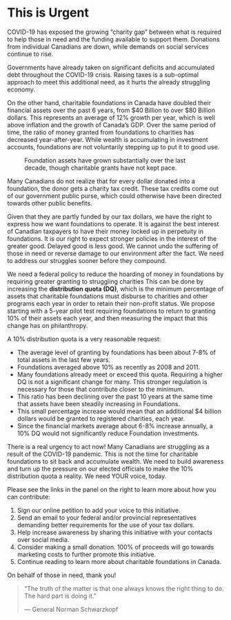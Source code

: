 # This is Urgent

COVID-19 has exposed the growing “charity gap” between what is required to help those in need and the funding available to support them. Donations from individual Canadians are down, while demands on social services continue to rise. 

Governments have already taken on significant deficits and accumulated debt throughout the COVID-19 crisis. Raising taxes is a sub-optimal approach to meet this additional need, as it hurts the already struggling economy. 

On the other hand, charitable foundations in Canada have doubled their financial assets over the past 6 years, from $40 Billion to over $80 Billion dollars. This represents an average of 12% growth per year, which is well above inflation and the growth of Canada’s GDP. Over the same period of time, the ratio of money granted from foundations to charities has decreased year-after-year. While wealth is accumulating in investment accounts, foundations are not voluntarily stepping up to put it to good use.

<figure>
<canvas id="assets-chart"></canvas>
<figcaption>Foundation assets have grown substantially over the last decade, though charitable grants have not kept pace.</figcaption>
</figure>

Many Canadians do not realize that for every dollar donated into a foundation, the donor gets a charity tax credit. These tax credits come out of our government public purse, which could otherwise have been directed towards other public benefits. 

Given that they are partly funded by our tax dollars, we have the right to express how we want foundations to operate. It is against the best interest of Canadian taxpayers to have their money locked up in perpetuity in foundations. It is our right to expect stronger policies in the interest of the greater good. Delayed good is less good. We cannot undo the suffering of those in need or reverse damage to our environment after the fact. We need to address our struggles sooner before they compound. 

We need a federal policy to reduce the hoarding of money in foundations by requiring greater granting to struggling charities This can be done by increasing the **distribution quota (DQ)**, which is the minimum percentage of assets that charitable foundations must disburse to charities and other programs each year in order to retain their non-profit status. We propose starting with a 5-year pilot test requiring foundations to return to granting 10% of their assets each year, and then measuring the impact that this change has on philanthropy. 
  
A 10% distribution quota is a very reasonable request:
 
* The average level of granting by foundations has been about 7-8% of total assets in the last few years.
* Foundations averaged above 10% as recently as 2008 and 2011. 
* Many foundations already meet or exceed this quota. Requiring a higher DQ is not a significant change for many. This stronger regulation is necessary for those that contribute closer to the minimum.
* This ratio has been declining over the past 10 years at the same time that assets have been steadily increasing in Foundations. 
* This small percentage increase would mean that an additional $4 billion dollars would be granted to registered charities, each year.
* Since the financial markets average about 6-8% increase annually, a 10% DQ would not significantly reduce Foundation investments.   

There is a real urgency to act now! Many Canadians are struggling as a result of the COVID-19 pandemic. This is not the time for charitable foundations to sit back and accumulate wealth. We need to build awareness and turn up the pressure on our elected officials to make the 10% distribution quota a reality. We need YOUR voice, today. 

Please see the links in the panel on the right to learn more about how you can contribute:

1. Sign our online petition to add your voice to this initiative.
2. Send an email to your federal and/or provincial representatives demanding better requirements for the use of your tax dollars.
3. Help increase awareness by sharing this initiative with your contacts over social media.
4. Consider making a small donation. 100% of proceeds will go towards marketing costs to further promote this initiative.
5. Continue reading to learn more about charitable foundations in Canada.

On behalf of those in need, thank you!

> “The truth of the matter is that one always knows the right thing to do. 
The hard part is doing it.”
> 
>— General Norman Schwarzkopf
